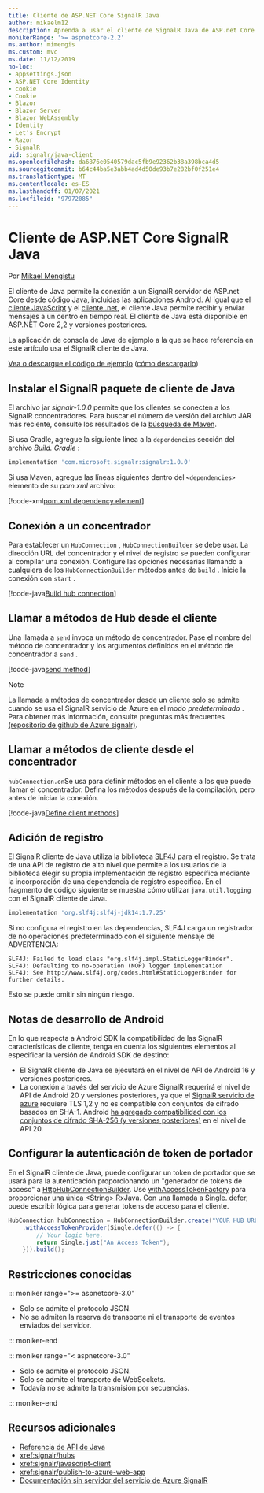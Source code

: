```yaml
---
title: Cliente de ASP.NET Core SignalR Java
author: mikaelm12
description: Aprenda a usar el cliente de SignalR Java de ASP.net Core.
monikerRange: '>= aspnetcore-2.2'
ms.author: mimengis
ms.custom: mvc
ms.date: 11/12/2019
no-loc:
- appsettings.json
- ASP.NET Core Identity
- cookie
- Cookie
- Blazor
- Blazor Server
- Blazor WebAssembly
- Identity
- Let's Encrypt
- Razor
- SignalR
uid: signalr/java-client
ms.openlocfilehash: da6876e0540579dac5fb9e92362b38a398bca4d5
ms.sourcegitcommit: b64c44ba5e3abb4ad4d50de93b7e282bf0f251e4
ms.translationtype: MT
ms.contentlocale: es-ES
ms.lasthandoff: 01/07/2021
ms.locfileid: "97972085"
---
```

# <a name="aspnet-core-no-locsignalr-java-client"></a>Cliente de ASP.NET Core SignalR Java

Por [Mikael Mengistu](https://twitter.com/MikaelM_12)

El cliente de Java permite la conexión a un SignalR servidor de ASP.net Core desde código Java, incluidas las aplicaciones Android. Al igual que el [cliente JavaScript](xref:signalr/javascript-client) y el [cliente .net](xref:signalr/dotnet-client), el cliente Java permite recibir y enviar mensajes a un centro en tiempo real. El cliente de Java está disponible en ASP.NET Core 2,2 y versiones posteriores.

La aplicación de consola de Java de ejemplo a la que se hace referencia en este artículo usa el SignalR cliente de Java.

[Vea o descargue el código de ejemplo](https://github.com/dotnet/AspNetCore.Docs/tree/master/aspnetcore/signalr/java-client/sample) ([cómo descargarlo](xref:index#how-to-download-a-sample))

## <a name="install-the-no-locsignalr-java-client-package"></a>Instalar el SignalR paquete de cliente de Java

El archivo jar *signalr-1.0.0* permite que los clientes se conecten a los SignalR concentradores. Para buscar el número de versión del archivo JAR más reciente, consulte los resultados de la [búsqueda de Maven](https://search.maven.org/search?q=g:com.microsoft.signalr%20AND%20a:signalr).

Si usa Gradle, agregue la siguiente línea a la `dependencies` sección del archivo *Build. Gradle* :

```gradle
implementation 'com.microsoft.signalr:signalr:1.0.0'
```

Si usa Maven, agregue las líneas siguientes dentro del `<dependencies>` elemento de su *pom.xml* archivo:

[!code-xml[pom.xml dependency element](java-client/sample/pom.xml?name=snippet_dependencyElement)]

## <a name="connect-to-a-hub"></a>Conexión a un concentrador

Para establecer un `HubConnection` , `HubConnectionBuilder` se debe usar. La dirección URL del concentrador y el nivel de registro se pueden configurar al compilar una conexión. Configure las opciones necesarias llamando a cualquiera de los `HubConnectionBuilder` métodos antes de `build` . Inicie la conexión con `start` .

[!code-java[Build hub connection](java-client/sample/src/main/java/Chat.java?range=16-17)]

## <a name="call-hub-methods-from-client"></a>Llamar a métodos de Hub desde el cliente

Una llamada a `send` invoca un método de concentrador. Pase el nombre del método de concentrador y los argumentos definidos en el método de concentrador a `send` .

[!code-java[send method](java-client/sample/src/main/java/Chat.java?range=28)]

> [!NOTE]
> La llamada a métodos de concentrador desde un cliente solo se admite cuando se usa el SignalR servicio de Azure en el modo *predeterminado* . Para obtener más información, consulte preguntas más frecuentes [(repositorio de github de Azure signalr)](https://github.com/Azure/azure-signalr/blob/dev/docs/faq.md#what-is-the-meaning-of-service-mode-defaultserverlessclassic-how-can-i-choose).

## <a name="call-client-methods-from-hub"></a>Llamar a métodos de cliente desde el concentrador

`hubConnection.on`Se usa para definir métodos en el cliente a los que puede llamar el concentrador. Defina los métodos después de la compilación, pero antes de iniciar la conexión.

[!code-java[Define client methods](java-client/sample/src/main/java/Chat.java?range=19-21)]

## <a name="add-logging"></a>Adición de registro

El SignalR cliente de Java utiliza la biblioteca [SLF4J](https://www.slf4j.org/) para el registro. Se trata de una API de registro de alto nivel que permite a los usuarios de la biblioteca elegir su propia implementación de registro específica mediante la incorporación de una dependencia de registro específica. En el fragmento de código siguiente se muestra cómo utilizar `java.util.logging` con el SignalR cliente de Java.

```gradle
implementation 'org.slf4j:slf4j-jdk14:1.7.25'
```

Si no configura el registro en las dependencias, SLF4J carga un registrador de no operaciones predeterminado con el siguiente mensaje de ADVERTENCIA:

```
SLF4J: Failed to load class "org.slf4j.impl.StaticLoggerBinder".
SLF4J: Defaulting to no-operation (NOP) logger implementation
SLF4J: See http://www.slf4j.org/codes.html#StaticLoggerBinder for further details.
```

Esto se puede omitir sin ningún riesgo.

## <a name="android-development-notes"></a>Notas de desarrollo de Android

En lo que respecta a Android SDK la compatibilidad de las SignalR características de cliente, tenga en cuenta los siguientes elementos al especificar la versión de Android SDK de destino:

* El SignalR cliente de Java se ejecutará en el nivel de API de Android 16 y versiones posteriores.
* La conexión a través del servicio de Azure SignalR requerirá el nivel de API de Android 20 y versiones posteriores, ya que el [ SignalR servicio de azure](/azure/azure-signalr/signalr-overview) requiere TLS 1,2 y no es compatible con conjuntos de cifrado basados en SHA-1. Android [ha agregado compatibilidad con los conjuntos de cifrado SHA-256 (y versiones posteriores)](https://developer.android.com/reference/javax/net/ssl/SSLSocket) en el nivel de API 20.

## <a name="configure-bearer-token-authentication"></a>Configurar la autenticación de token de portador

En el SignalR cliente de Java, puede configurar un token de portador que se usará para la autenticación proporcionando un "generador de tokens de acceso" a [HttpHubConnectionBuilder](/java/api/com.microsoft.signalr.httphubconnectionbuilder?view=aspnet-signalr-java). Use [withAccessTokenFactory](/java/api/com.microsoft.signalr.httphubconnectionbuilder.withaccesstokenprovider?view=aspnet-signalr-java#com_microsoft_signalr__http_hub_connection_builder_withAccessTokenProvider_Single_String__) para proporcionar una [](https://github.com/ReactiveX/RxJava) [única \<String> ](https://reactivex.io/documentation/single.html)RxJava. Con una llamada a [Single. defer](https://reactivex.io/RxJava/javadoc/io/reactivex/Single.html#defer-java.util.concurrent.Callable-), puede escribir lógica para generar tokens de acceso para el cliente.

```java
HubConnection hubConnection = HubConnectionBuilder.create("YOUR HUB URL HERE")
    .withAccessTokenProvider(Single.defer(() -> {
        // Your logic here.
        return Single.just("An Access Token");
    })).build();
```

## <a name="known-limitations"></a>Restricciones conocidas

::: moniker range=">= aspnetcore-3.0"

* Solo se admite el protocolo JSON.
* No se admiten la reserva de transporte ni el transporte de eventos enviados del servidor.

::: moniker-end

::: moniker range="< aspnetcore-3.0"

* Solo se admite el protocolo JSON.
* Solo se admite el transporte de WebSockets.
* Todavía no se admite la transmisión por secuencias.

::: moniker-end

## <a name="additional-resources"></a>Recursos adicionales

* [Referencia de API de Java](/java/api/com.microsoft.signalr?view=aspnet-signalr-java)
* <xref:signalr/hubs>
* <xref:signalr/javascript-client>
* <xref:signalr/publish-to-azure-web-app>
* [Documentación sin servidor del servicio de Azure SignalR](/azure/azure-signalr/signalr-concept-serverless-development-config)
